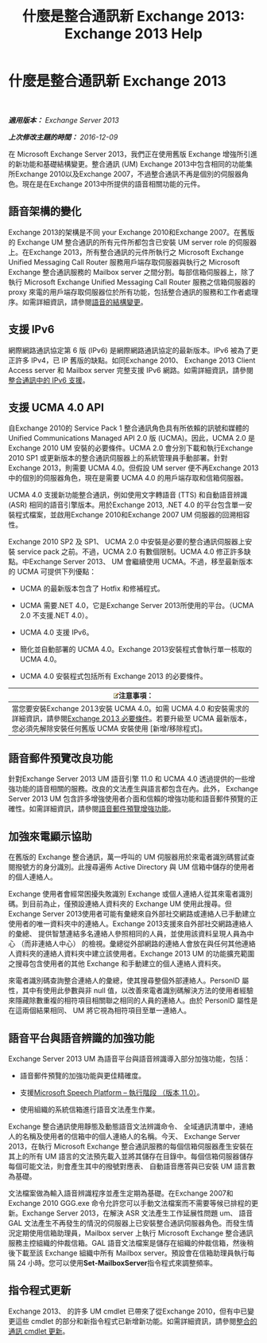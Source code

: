 ﻿---
title: '什麼是整合通訊新 Exchange 2013: Exchange 2013 Help'
TOCTitle: 什麼是整合通訊新 Exchange 2013
ms:assetid: a444ef2d-d893-408e-adf9-c9d8a8b07593
ms:mtpsurl: https://technet.microsoft.com/zh-tw/library/JJ150545(v=EXCHG.150)
ms:contentKeyID: 50473917
ms.date: 05/21/2018
mtps_version: v=EXCHG.150
ms.translationtype: MT
---

# 什麼是整合通訊新 Exchange 2013

 

_**適用版本：** Exchange Server 2013_

_**上次修改主題的時間：** 2016-12-09_

在 Microsoft Exchange Server 2013，我們正在使用舊版 Exchange 增強所引進的新功能和基礎結構變更。整合通訊 (UM) Exchange 2013中包含相同的功能集所Exchange 2010以及Exchange 2007，不過整合通訊不再是個別的伺服器角色。現在是在Exchange 2013中所提供的語音相關功能的元件。

## 語音架構的變化

Exchange 2013的架構是不同 your Exchange 2010和Exchange 2007。在舊版的 Exchange UM 整合通訊的所有元件所都包含已安裝 UM server role 的伺服器上。在Exchange 2013，所有整合通訊的元件所執行之 Microsoft Exchange Unified Messaging Call Router 服務用戶端存取伺服器與執行之 Microsoft Exchange 整合通訊服務的 Mailbox server 之間分割。每部信箱伺服器上，除了執行 Microsoft Exchange Unified Messaging Call Router 服務之信箱伺服器的 proxy 來電的用戶端存取伺服器位於所有功能，包括整合通訊的服務和工作者處理序。如需詳細資訊，請參閱[語音的結構變更](voice-architecture-changes-exchange-2013-help.md)。

## 支援 IPv6

網際網路通訊協定第 6 版 (IPv6) 是網際網路通訊協定的最新版本。IPv6 被為了更正許多 IPv4，已 IP 舊版的缺點。如同Exchange 2010、 Exchange 2013 Client Access server 和 Mailbox server 完整支援 IPv6 網路。如需詳細資訊，請參閱[整合通訊中的 IPv6 支援](ipv6-support-in-unified-messaging-exchange-2013-help.md)。

## 支援 UCMA 4.0 API

自Exchange 2010的 Service Pack 1 整合通訊角色具有所依賴的訊號和媒體的 Unified Communications Managed API 2.0 版 (UCMA)。因此，UCMA 2.0 是Exchange 2010 UM 安裝的必要條件。UCMA 2.0 會分別下載和執行Exchange 2010 SP1 或更新版本的整合通訊伺服器上的系統管理員手動部署。針對Exchange 2013，則需要 UCMA 4.0。但假設 UM server 便不再Exchange 2013中的個別的伺服器角色，現在是需要 UCMA 4.0 的用戶端存取和信箱伺服器。

UCMA 4.0 支援新功能整合通訊，例如使用文字轉語音 (TTS) 和自動語音辨識 (ASR) 相同的語音引擎版本。用於Exchange 2013, .NET 4.0 的平台包含單一安裝程式檔案，並啟用Exchange 2010和Exchange 2007 UM 伺服器的回溯相容性。

Exchange 2010 SP2 及 SP1、 UCMA 2.0 中安裝是必要的整合通訊伺服器上安裝 service pack 之前。不過，UCMA 2.0 有數個限制。UCMA 4.0 修正許多缺點。中Exchange Server 2013、 UM 會繼續使用 UCMA。不過，移至最新版本的 UCMA 可提供下列優點：

  - UCMA 的最新版本包含了 Hotfix 和修補程式。

  - UCMA 需要.NET 4.0，它是Exchange Server 2013所使用的平台。（UCMA 2.0 不支援.NET 4.0）。

  - UCMA 4.0 支援 IPv6。

  - 簡化並自動部署的 UCMA 4.0。Exchange 2013安裝程式會執行單一核取的 UCMA 4.0。

  - UCMA 4.0 安裝程式包括所有 Exchange 2013 的必要條件。

<table>
<thead>
<tr class="header">
<th><img src="images/Bb124558.note(EXCHG.150).gif" title="注意事項" alt="注意事項" />注意事項：</th>
</tr>
</thead>
<tbody>
<tr class="odd">
<td>當您要安裝Exchange 2013安裝 UCMA 4.0。如需 UCMA 4.0 和安裝需求的詳細資訊，請參閱<a href="exchange-2013-prerequisites-exchange-2013-help.md">Exchange 2013 必要條件</a>。若要升級至 UCMA 最新版本，您必須先解除安裝任何舊版 UCMA 安裝使用 [新增/移除程式]。</td>
</tr>
</tbody>
</table>


## 語音郵件預覽改良功能

針對Exchange Server 2013 UM 語音引擎 11.0 和 UCMA 4.0 透過提供的一些增強功能的語音相關的服務。改良的文法產生與語言都包含在內。此外， Exchange Server 2013 UM 包含許多增強使用者介面和信賴的增強功能和語音郵件預覽的正確性。如需詳細資訊，請參閱[語音郵件預覽增強功能](voice-mail-preview-enhancements-exchange-2013-help.md)。

## 加強來電顯示協助

在舊版的 Exchange 整合通訊，萬一呼叫的 UM 伺服器用於來電者識別碼嘗試查閱撥號方的身分識別。此搜尋遍佈 Active Directory 與 UM 信箱中儲存的使用者的個人連絡人。

Exchange 使用者會經常困擾失敗識別 Exchange 或個人連絡人從其來電者識別碼。到目前為止，僅預設連絡人資料夾的 Exchange UM 使用此搜尋。但Exchange Server 2013使用者可能有彙總來自外部社交網路或連絡人已手動建立使用者的唯一資料夾中的連絡人。Exchange 2013支援來自外部社交網路連絡人的彙總、 提供智慧連結多名連絡人參照相同的人員，並使用該資料呈現人員為中心 （而非連絡人中心） 的檢視。彙總從外部網路的連絡人會放在與任何其他連絡人資料夾的連絡人資料夾中建立該使用者。Exchange 2013 UM 的功能擴充範圍之搜尋包含使用者的其他 Exchange 和手動建立的個人連絡人資料夾。

來電者識別碼查詢整合連絡人的彙總，使其搜尋整個外部連絡人。PersonID 屬性，其中有使用此參數與非 null 值，以改善來電者識別碼解決方法的使用者經驗來隱藏除數重複的相符項目相關聯之相同的人員的連絡人。由於 PersonID 屬性是在這兩個結果相同、 UM 將它視為相符項目至單一連絡人。

## 語音平台與語音辨識的加強功能

Exchange Server 2013 UM 為語音平台與語音辨識導入部分加強功能，包括：

  - 語音郵件預覽的加強功能與更佳精確度。

  - 支援[Microsoft Speech Platform – 執行階段 （版本 11.0）](https://go.microsoft.com/fwlink/p/?linkid=253196)。

  - 使用組織的系統信箱進行語音文法產生作業。

Exchange 整合通訊使用靜態及動態語音文法辨識命令、 全域通訊清單中，連絡人的名稱及使用者的信箱中的個人連絡人的名稱。今天、 Exchange Server 2013，在執行 Microsoft Exchange 整合通訊服務的每個信箱伺服器產生安裝在其上的所有 UM 語言的文法預先載入並將其儲存在目錄中。每個信箱伺服器儲存每個可能文法，則會產生其中的撥號對應表、 自動語音應答與已安裝 UM 語言數為基礎。

文法檔案做為輸入語音辨識程序並產生定期為基礎。在Exchange 2007和Exchange 2010 GGG.exe 命令允許您可以手動文法檔案而不需要等候已排程的更新。Exchange Server 2013，在解決 ASR 文法產生工作延展性問題 um、 語音 GAL 文法產生不再發生的情況的伺服器上已安裝整合通訊伺服器角色。而發生情況定期使用信箱助理員，Mailbox server 上執行 Microsoft Exchange 整合通訊服務主控組織的仲裁信箱。GAL 語音文法檔案是儲存在組織的仲裁信箱，然後稍後下載至該 Exchange 組織中所有 Mailbox server。預設會在信箱助理員執行每隔 24 小時。您可以使用**Set-MailboxServer**指令程式來調整頻率。

## 指令程式更新

Exchange 2013、 的許多 UM cmdlet 已帶來了從Exchange 2010，但有中已變更這些 cmdlet 的部分和新指令程式已新增新功能。如需詳細資訊，請參閱[整合的通訊 cmdlet 更新](unified-messaging-cmdlet-updates-exchange-2013-help.md)。

